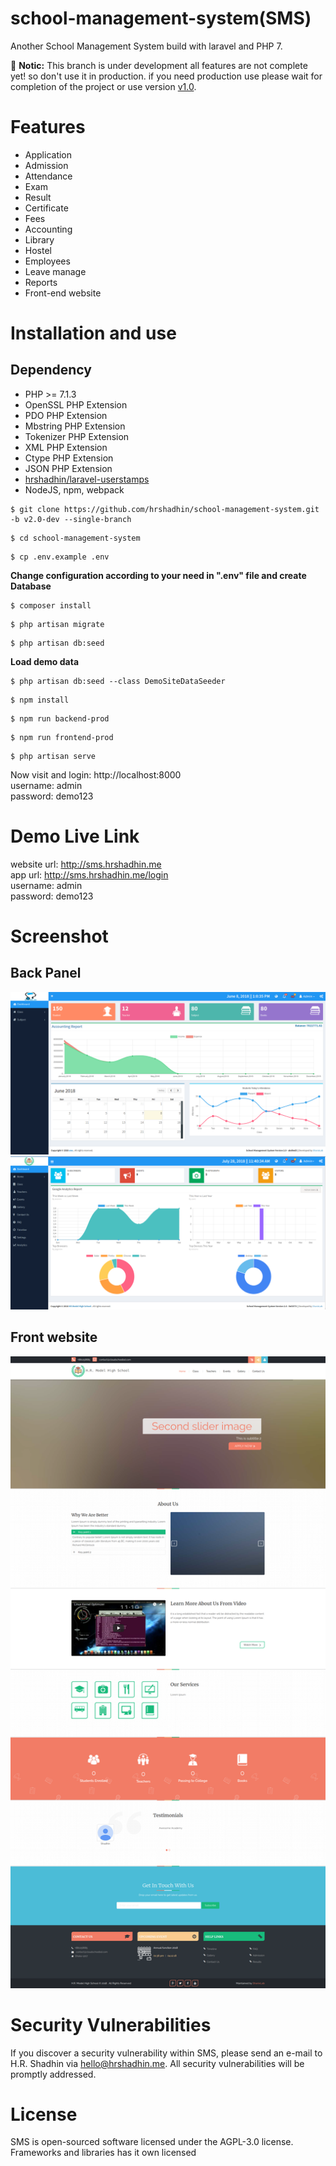 # school-management-system(SMS)
Another School Management System build with laravel and PHP 7.


:loudspeaker:
**Notic:** This branch is under development all features are not complete yet! so don't use it in production.
if you need production use please wait for completion of the project or use version [v1.0](https://github.com/hrshadhin/school-management-system/releases/tag/v1.0).

# Features
- Application
- Admission
- Attendance
- Exam
- Result
- Certificate
- Fees
- Accounting
- Library
- Hostel
- Employees
- Leave manage
- Reports
- Front-end website

# Installation and use

## Dependency
- PHP >= 7.1.3
- OpenSSL PHP Extension
- PDO PHP Extension
- Mbstring PHP Extension
- Tokenizer PHP Extension
- XML PHP Extension
- Ctype PHP Extension
- JSON PHP Extension
- [hrshadhin/laravel-userstamps](https://github.com/hrshadhin/laravel-userstamps.git)
- NodeJS, npm, webpack


```
$ git clone https://github.com/hrshadhin/school-management-system.git -b v2.0-dev --single-branch
```
```
$ cd school-management-system
```
```
$ cp .env.example .env
```
**Change configuration according to your need in ".env" file and create Database**
```
$ composer install
```
```
$ php artisan migrate
```
```
$ php artisan db:seed
```
**Load demo data**
```
$ php artisan db:seed --class DemoSiteDataSeeder
```
```
$ npm install
```
```
$ npm run backend-prod
```
```
$ npm run frontend-prod
```
```
$ php artisan serve
```
Now visit and login: http://localhost:8000 \
username: admin\
password: demo123

# Demo Live Link
website url: http://sms.hrshadhin.me \
app url: http://sms.hrshadhin.me/login \
username: admin\
password: demo123

# Screenshot
## Back Panel
<img src="./screenshot/dashboard.png" >
<img src="./screenshot/site-dashboard.png" >

## Front website
<img src="./screenshot/home.png" >

# Security Vulnerabilities

If you discover a security vulnerability within SMS, please send an e-mail to H.R. Shadhin via [hello@hrshadhin.me](mailto:hello@hrshadhin.me). All security vulnerabilities will be promptly addressed.

# License

SMS is open-sourced software licensed under the AGPL-3.0 license. Frameworks and libraries has it own licensed
